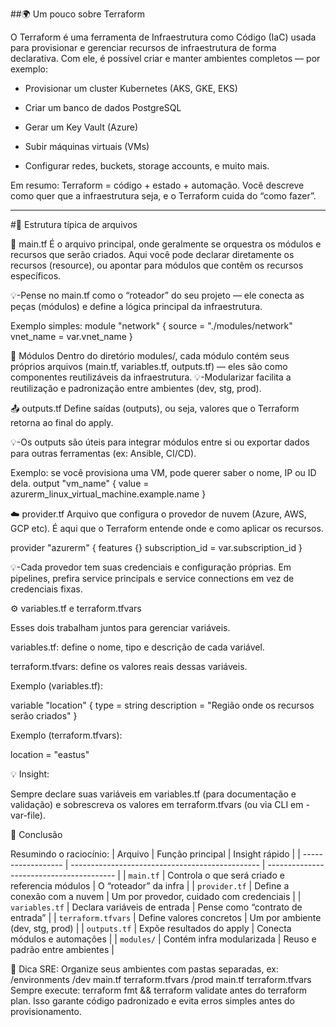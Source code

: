 ##🌍 Um pouco sobre Terraform


O Terraform é uma ferramenta de Infraestrutura como Código (IaC) usada para provisionar e gerenciar recursos de infraestrutura de forma declarativa.
Com ele, é possível criar e manter ambientes completos — por exemplo:

- Provisionar um cluster Kubernetes (AKS, GKE, EKS)

- Criar um banco de dados PostgreSQL

- Gerar um Key Vault (Azure)

- Subir máquinas virtuais (VMs)

- Configurar redes, buckets, storage accounts, e muito mais.

Em resumo: Terraform = código + estado + automação.
Você descreve como quer que a infraestrutura seja, e o Terraform cuida do “como fazer”.

------------------------------------------------------------------------------------------------------------------------------------------------------------------------------------------------

#📁 Estrutura típica de arquivos

🧩 main.tf
É o arquivo principal, onde geralmente se orquestra os módulos e recursos que serão criados.
Aqui você pode declarar diretamente os recursos (resource), ou apontar para módulos que contêm os recursos específicos.

💡-Pense no main.tf como o “roteador” do seu projeto — ele conecta as peças (módulos) e define a lógica principal da infraestrutura.

Exemplo simples:
module "network" {
  source = "./modules/network"
  vnet_name = var.vnet_name
}


🧱 Módulos
Dentro do diretório modules/, cada módulo contém seus próprios arquivos (main.tf, variables.tf, outputs.tf) — eles são como componentes reutilizáveis da infraestrutura.
💡-Modularizar facilita a reutilização e padronização entre ambientes (dev, stg, prod).


📤 outputs.tf
Define saídas (outputs), ou seja, valores que o Terraform retorna ao final do apply.

💡-Os outputs são úteis para integrar módulos entre si ou exportar dados para outras ferramentas (ex: Ansible, CI/CD).

Exemplo: se você provisiona uma VM, pode querer saber o nome, IP ou ID dela.
output "vm_name" {
  value = azurerm_linux_virtual_machine.example.name
}


☁️ provider.tf
Arquivo que configura o provedor de nuvem (Azure, AWS, GCP etc).
É aqui que o Terraform entende onde e como aplicar os recursos.

provider "azurerm" {
  features {}
  subscription_id = var.subscription_id
}

💡-Cada provedor tem suas credenciais e configuração próprias.
Em pipelines, prefira service principals e service connections em vez de credenciais fixas.


⚙️ variables.tf e terraform.tfvars

Esses dois trabalham juntos para gerenciar variáveis.

variables.tf: define o nome, tipo e descrição de cada variável.

terraform.tfvars: define os valores reais dessas variáveis.

Exemplo (variables.tf):

variable "location" {
  type        = string
  description = "Região onde os recursos serão criados"
}


Exemplo (terraform.tfvars):

location = "eastus"


💡 Insight:

Sempre declare suas variáveis em variables.tf (para documentação e validação)
e sobrescreva os valores em terraform.tfvars (ou via CLI em -var-file).


🚀 Conclusão

Resumindo o raciocínio:
| Arquivo            | Função principal                                | Insight rápido                           |
| ------------------ | ----------------------------------------------- | ---------------------------------------- |
| `main.tf`          | Controla o que será criado e referencia módulos | O “roteador” da infra                    |
| `provider.tf`      | Define a conexão com a nuvem                    | Um por provedor, cuidado com credenciais |
| `variables.tf`     | Declara variáveis de entrada                    | Pense como “contrato de entrada”         |
| `terraform.tfvars` | Define valores concretos                        | Um por ambiente (dev, stg, prod)         |
| `outputs.tf`       | Expõe resultados do apply                       | Conecta módulos e automações             |
| `modules/`         | Contém infra modularizada                       | Reuso e padrão entre ambientes           |

💬 Dica SRE:
Organize seus ambientes com pastas separadas, ex:
/environments
  /dev
    main.tf
    terraform.tfvars
  /prod
    main.tf
    terraform.tfvars
Sempre execute:
terraform fmt && terraform validate
antes do terraform plan.
Isso garante código padronizado e evita erros simples antes do provisionamento.